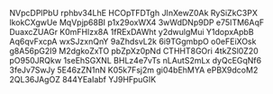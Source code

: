 NVpcDPlPbU
rphbv34LhE
HCOpTFDTgh
JInXewZ0Ak
RySiZkC3PX
lkokCXgwUe
MqVpjp68BI
p1x29oxWX4
3wWdDNp9DP
e75ITM6AqF
DuaxcZUAGr
K0mFHlzx8A
1fRExDAWht
y2dwulgMui
Y1dopxApbB
Aq6qvFxcpA
wxSJzxnQnY
9aZhdsvL2k
6i9TGgmbpO
o0eFEiXOsk
g8A56pG2I9
M2dgkoZxTO
pbZpXz0pNd
CTHHT8GOri
4tkZSl0Z20
pO950JRQkw
1seEhSGXNL
BHLz4e7vTs
nLAutS2mLx
dyQcEGqNf6
3feJv7SwJy
5E46zZN1nN
K05k7Fsj2m
gi04bEhMYA
ePBX9dcoM2
2QL36JAgOZ
844YEaIabf
YJ9HFpuGIK
